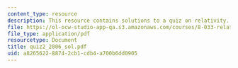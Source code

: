 ```yaml
---
content_type: resource
description: This resource contains solutions to a quiz on relativity.
file: https://ol-ocw-studio-app-qa.s3.amazonaws.com/courses/8-033-relativity-fall-2006/a826562288742cb1cdb4a700b6dd0905_quiz2_2006_sol.pdf
file_type: application/pdf
resourcetype: Document
title: quiz2_2006_sol.pdf
uid: a8265622-8874-2cb1-cdb4-a700b6dd0905
---
```

